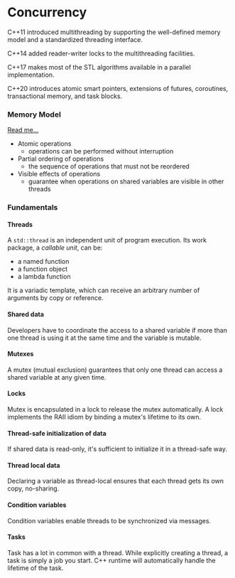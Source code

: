 # Concurrency

C++11 introduced multithreading by supporting the well-defined memory model and a standardized threading interface.

C++14 added reader-writer locks to the multithreading facilities.

C++17 makes most of the STL algorithms available in a parallel implementation.

C++20 introduces atomic smart pointers, extensions of futures, coroutines, transactional memory, and task blocks.

### Memory Model

[Read me...](./memory-model.md)

+ Atomic operations
    - operations can be performed without interruption
+ Partial ordering of operations
    - the sequence of operations that must not be reordered
+ Visible effects of operations
    - guarantee when operations on shared variables are visible in other threads

### Fundamentals

#### Threads

A `std::thread` is an independent unit of program execution. Its work package, a *callable unit*, can be:
+ a named function
+ a function object
+ a lambda function

It is a variadic template, which can receive an arbitrary number of arguments by copy or reference.

#### Shared data

Developers have to coordinate the access to a shared variable if more than one thread is using it at the same time and the variable is mutable.

#### Mutexes

A mutex (mutual exclusion) guarantees that only one thread can access a shared variable at any given time.

#### Locks

Mutex is encapsulated in a lock to release the mutex automatically. A lock implements the RAII idiom by binding a mutex's lifetime to its own.

#### Thread-safe initialization of data

If shared data is read-only, it's sufficient to initialize it in a thread-safe way.

#### Thread local data

Declaring a variable as thread-local ensures that each thread gets its own copy, no-sharing.

#### Condition variables

Condition variables enable threads to be synchronized via messages.

#### Tasks

Task has a lot in common with a thread. While explicitly creating a thread, a task is simply a job you start. C++ runtime will automatically handle the lifetime of the task.
